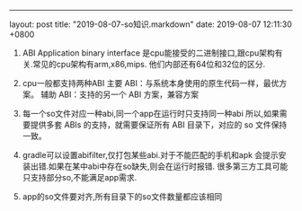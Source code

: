 ---
layout: post
title:  "2019-08-07-so知识.markdown"
date:   2019-08-07 12:11:30 +0800

1. ABI
Application binary interface
是cpu能接受的二进制接口,跟cpu架构有关.常见的cpu架构有arm,x86,mips.
他们内部还有64位和32位的区分.

2. cpu一般都支持两种ABI
主要 ABI：与系统本身使用的原生代码一样，最优方案。
辅助 ABI：支持的另一个 ABI 方案，兼容方案

3. 每一个so文件对应一种abi,同一个app在运行时只支持同一种abi
所以,如果需要提供多套 ABIs 的支持，就需要保证所有 ABI 目录下，对应的 so 文件保持一致。

4. gradle可以设置abifilter,仅打包某些abi.对于不能匹配的手机和apk
会提示安装出错.如果在某中abi中存在so缺失,则会在运行时报错.
很多第三方工具可能只支持部分so,不能满足app需求.

5. app的so文件要对齐,所有目录下的so文件数量都应该相同